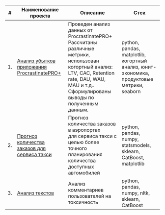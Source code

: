 | #    | Наименование проекта                | Описание                                                     | Стек                                                         |
| ---- | ------------------------------------------------------------ | ------------------------------------------------------------ | ------------------------------------------------------------ |
| 1.   | [Анализ убытков приложения ProcrastinatePRO+](https://github.com/ttsohorova/Portfolio/tree/main/Анализ%20убытков%20приложения%20ProcrastinatePRO%2B/README.md) | Проведен анализ данных от ProcrastinatePRO+ <br/> Рассчитаны различные метрики, <br/> использован когортный анализ: <br/> LTV, CAC, Retention rate, DAU, WAU, MAU и т.д.. <br/> Сформулированы выводы по полученным данным. | python, pandas, matplotlib, <br/> когортный анализ, юнит-экономика, продуктовые метрики, seaborn       |
| 2.   | [Прогноз количества заказов для сервиса такси](https://github.com/aq2003/Portfolio/tree/main/Taxi%20Service) | Прогноз количества заказов в аэропортах <br/>для сервиса такси с целью более точного планирования количества доступных <br/>автомобилей | python, pandas, numpy, statsmodels, sklearn, CatBoost, matplotlib |
| 3.   | [Анализ текстов](https://github.com/aq2003/Portfolio/tree/main/Analyzing%20Texts) | Анализ комментариев пользователей на токсичность             | python, pandas, numpy, nltk, sklearn, CatBoost |
